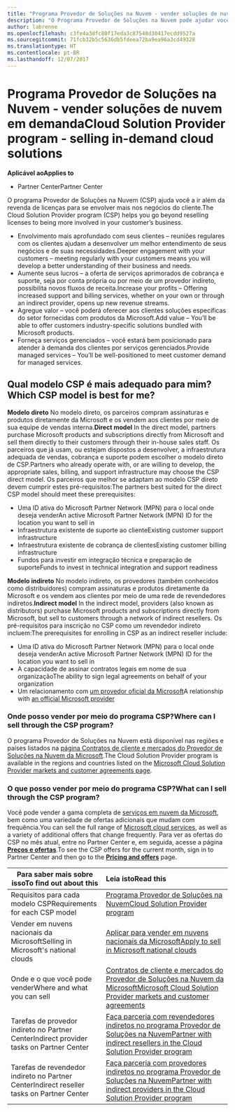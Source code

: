 ```yaml
---
title: "Programa Provedor de Soluções na Nuvem - vender soluções de nuvem em demanda | Partner Center"
description: "O Programa Provedor de Soluções na Nuvem pode ajudar você a expandir seus negócios com novos clientes e novos conhecimentos."
author: labrenne
ms.openlocfilehash: c3fe4a3dfc80f17eda3c87548d30417ecdd9527a
ms.sourcegitcommit: 71fcb32b5c5636db5fdeea72ba9ea96a3cd49328
ms.translationtype: HT
ms.contentlocale: pt-BR
ms.lasthandoff: 12/07/2017
---
```

# <a name="cloud-solution-provider-program---selling-in-demand-cloud-solutions"></a><span data-ttu-id="aa329-103">Programa Provedor de Soluções na Nuvem - vender soluções de nuvem em demanda</span><span class="sxs-lookup"><span data-stu-id="aa329-103">Cloud Solution Provider program - selling in-demand cloud solutions</span></span> 

**<span data-ttu-id="aa329-104">Aplicável ao</span><span class="sxs-lookup"><span data-stu-id="aa329-104">Applies to</span></span>**

-  <span data-ttu-id="aa329-105">Partner Center</span><span class="sxs-lookup"><span data-stu-id="aa329-105">Partner Center</span></span>

<span data-ttu-id="aa329-106">O programa Provedor de Soluções na Nuvem (CSP) ajuda você a ir além da revenda de licenças para se envolver mais nos negócios do cliente.</span><span class="sxs-lookup"><span data-stu-id="aa329-106">The Cloud Solution Provider program (CSP) helps you go beyond reselling licenses to being more involved in your customer’s business.</span></span>
 
- <span data-ttu-id="aa329-107">Envolvimento mais aprofundado com seus clientes – reuniões regulares com os clientes ajudam a desenvolver um melhor entendimento de seus negócios e de suas necessidades.</span><span class="sxs-lookup"><span data-stu-id="aa329-107">Deeper engagement with your customers – meeting regularly with your customers means you will develop a better understanding of their business and needs.</span></span>
- <span data-ttu-id="aa329-108">Aumente seus lucros – a oferta de serviços aprimorados de cobrança e suporte, seja por conta própria ou por meio de um provedor indireto, possibilita novos fluxos de receita.</span><span class="sxs-lookup"><span data-stu-id="aa329-108">Increase your profits – Offering increased support and billing services, whether on your own or through an indirect provider, opens up new revenue streams.</span></span>  
- <span data-ttu-id="aa329-109">Agregue valor – você poderá oferecer aos clientes soluções específicas do setor fornecidas com produtos da Microsoft.</span><span class="sxs-lookup"><span data-stu-id="aa329-109">Add value – You’ll be able to offer customers industry-specific solutions bundled with Microsoft products.</span></span>
- <span data-ttu-id="aa329-110">Forneça serviços gerenciados – você estará bem posicionado para atender à demanda dos clientes por serviços gerenciados.</span><span class="sxs-lookup"><span data-stu-id="aa329-110">Provide managed services – You’ll be well-positioned to meet customer demand for managed services.</span></span> 

## <a name="which-csp-model-is-best-for-me"></a><span data-ttu-id="aa329-111">Qual modelo CSP é mais adequado para mim?</span><span class="sxs-lookup"><span data-stu-id="aa329-111">Which CSP model is best for me?</span></span>

<span data-ttu-id="aa329-112">**Modelo direto** No modelo direto, os parceiros compram assinaturas e produtos diretamente da Microsoft e os vendem aos clientes por meio de sua equipe de vendas interna.</span><span class="sxs-lookup"><span data-stu-id="aa329-112">**Direct model** In the direct model, partners purchase Microsoft products and subscriptions directly from Microsoft and sell them directly to their customers through their in-house sales staff.</span></span> <span data-ttu-id="aa329-113">Os parceiros que já usam, ou estejam dispostos a desenvolver, a infraestrutura adequada de vendas, cobrança e suporte podem escolher o modelo direto de CSP.</span><span class="sxs-lookup"><span data-stu-id="aa329-113">Partners who already operate with, or are willing to develop, the appropriate sales, billing, and support infrastructure may choose the CSP direct model.</span></span> <span data-ttu-id="aa329-114">Os parceiros que melhor se adaptam ao modelo CSP direto devem cumprir estes pré-requisitos:</span><span class="sxs-lookup"><span data-stu-id="aa329-114">The partners best suited for the direct CSP model should meet these prerequisites:</span></span>

- <span data-ttu-id="aa329-115">Uma ID ativa do Microsoft Partner Network (MPN) para o local onde deseja vender</span><span class="sxs-lookup"><span data-stu-id="aa329-115">An active Microsoft Partner Network (MPN) ID for the location you want to sell in</span></span>
- <span data-ttu-id="aa329-116">Infraestrutura existente de suporte ao cliente</span><span class="sxs-lookup"><span data-stu-id="aa329-116">Existing customer support infrastructure</span></span>
- <span data-ttu-id="aa329-117">Infraestrutura existente de cobrança de clientes</span><span class="sxs-lookup"><span data-stu-id="aa329-117">Existing customer billing infrastructure</span></span>
- <span data-ttu-id="aa329-118">Fundos para investir em integração técnica e preparação de suporte</span><span class="sxs-lookup"><span data-stu-id="aa329-118">Funds to invest in technical integration and support readiness</span></span>

<span data-ttu-id="aa329-119">**Modelo indireto** No modelo indireto, os provedores (também conhecidos como distribuidores) compram assinaturas e produtos diretamente da Microsoft e os vendem aos clientes por meio de uma rede de revendedores indiretos.</span><span class="sxs-lookup"><span data-stu-id="aa329-119">**Indirect model** In the indirect model, providers (also known as distributors) purchase Microsoft products and subscriptions directly from Microsoft, but sell to customers through a network of indirect resellers.</span></span> <span data-ttu-id="aa329-120">Os pré-requisitos para inscrição no CSP como um revendedor indireto incluem:</span><span class="sxs-lookup"><span data-stu-id="aa329-120">The prerequisites for enrolling in CSP as an indirect reseller include:</span></span>

- <span data-ttu-id="aa329-121">Uma ID ativa do Microsoft Partner Network (MPN) para o local onde deseja vender</span><span class="sxs-lookup"><span data-stu-id="aa329-121">An active Microsoft Partner Network (MPN) ID for the location you want to sell in</span></span>
- <span data-ttu-id="aa329-122">A capacidade de assinar contratos legais em nome de sua organização</span><span class="sxs-lookup"><span data-stu-id="aa329-122">The ability to sign legal agreements on behalf of your organization</span></span>
- <span data-ttu-id="aa329-123">Um relacionamento com [um provedor oficial da Microsoft](https://partnercenter.microsoft.com/partner/find-a-provider)</span><span class="sxs-lookup"><span data-stu-id="aa329-123">A relationship with [an official Microsoft provider](https://partnercenter.microsoft.com/partner/find-a-provider)</span></span>

### <a name="where-can-i-sell-through-the-csp-program"></a><span data-ttu-id="aa329-124">Onde posso vender por meio do programa CSP?</span><span class="sxs-lookup"><span data-stu-id="aa329-124">Where can I sell through the CSP program?</span></span>

<span data-ttu-id="aa329-125">O programa Provedor de Soluções na Nuvem está disponível nas regiões e países listados na [página Contratos de cliente e mercados do Provedor de Soluções na Nuvem da Microsoft](agreements.md).</span><span class="sxs-lookup"><span data-stu-id="aa329-125">The Cloud Solution Provider program is available in the regions and countries listed on the [Microsoft Cloud Solution Provider markets and customer agreements page](agreements.md).</span></span>  

### <a name="what-can-i-sell-through-the-csp-program"></a><span data-ttu-id="aa329-126">O que posso vender por meio do programa CSP?</span><span class="sxs-lookup"><span data-stu-id="aa329-126">What can I sell through the CSP program?</span></span>

<span data-ttu-id="aa329-127">Você pode vender a gama completa de [serviços em nuvem da Microsoft](https://partner.microsoft.com/cloud-solution-provider/products-and-services), bem como uma variedade de ofertas adicionais que mudam com frequência.</span><span class="sxs-lookup"><span data-stu-id="aa329-127">You can sell the full range of [Microsoft cloud services](https://partner.microsoft.com/cloud-solution-provider/products-and-services), as well as a variety of additional offers that change frequently.</span></span> <span data-ttu-id="aa329-128">Para ver as ofertas do CSP no mês atual, entre no Partner Center e, em seguida, acesse a página [**Preços e ofertas**](https://partnercenter.microsoft.com/pcv/sales).</span><span class="sxs-lookup"><span data-stu-id="aa329-128">To see the CSP offers for the current month, sign in to Partner Center and then go to the [**Pricing and offers**](https://partnercenter.microsoft.com/pcv/sales) page.</span></span> 

|**<span data-ttu-id="aa329-129">Para saber mais sobre isso</span><span class="sxs-lookup"><span data-stu-id="aa329-129">To find out about this</span></span>**   |**<span data-ttu-id="aa329-130">Leia isto</span><span class="sxs-lookup"><span data-stu-id="aa329-130">Read this</span></span>**   |
|---------------------------|:--------------------|
|<span data-ttu-id="aa329-131">Requisitos para cada modelo CSP</span><span class="sxs-lookup"><span data-stu-id="aa329-131">Requirements for each CSP model</span></span>   | [<span data-ttu-id="aa329-132">Programa Provedor de Soluções na Nuvem</span><span class="sxs-lookup"><span data-stu-id="aa329-132">Cloud Solution Provider program</span></span>](https://partnercenter.microsoft.com/partner/cloud-solution-provider)|
|<span data-ttu-id="aa329-133">Vender em nuvens nacionais da Microsoft</span><span class="sxs-lookup"><span data-stu-id="aa329-133">Selling in Microsoft's national clouds</span></span>   | [<span data-ttu-id="aa329-134">Aplicar para vender em nuvens nacionais da Microsoft</span><span class="sxs-lookup"><span data-stu-id="aa329-134">Apply to sell in Microsoft national clouds</span></span>](csp-national-clouds-overview.md)|
|<span data-ttu-id="aa329-135">Onde e o que você pode vender</span><span class="sxs-lookup"><span data-stu-id="aa329-135">Where and what you can sell</span></span>   |[<span data-ttu-id="aa329-136">Contratos de cliente e mercados do Provedor de Soluções na Nuvem da Microsoft</span><span class="sxs-lookup"><span data-stu-id="aa329-136">Microsoft Cloud Solution Provider markets and customer agreements</span></span>](agreements.md)|
|<span data-ttu-id="aa329-137">Tarefas de provedor indireto no Partner Center</span><span class="sxs-lookup"><span data-stu-id="aa329-137">Indirect provider tasks on Partner Center</span></span>  |[<span data-ttu-id="aa329-138">Faça parceria com revendedores indiretos no programa Provedor de Soluções na Nuvem</span><span class="sxs-lookup"><span data-stu-id="aa329-138">Partner with indirect resellers in the Cloud Solution Provider program</span></span>](indirect-provider-tasks-in-partner-center.md)|
|<span data-ttu-id="aa329-139">Tarefas de revendedor indireto no Partner Center</span><span class="sxs-lookup"><span data-stu-id="aa329-139">Indirect reseller tasks on Partner Center</span></span>   |[<span data-ttu-id="aa329-140">Faça parceria com provedores indiretos no programa Provedor de Soluções na Nuvem</span><span class="sxs-lookup"><span data-stu-id="aa329-140">Partner with indirect providers in the Cloud Solution Provider program</span></span>](indirect-reseller-tasks-in-partner-center.md)|
